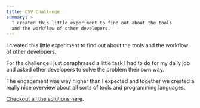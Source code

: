 ```yaml
---
title: CSV Challenge
summary: >
  I created this little experiment to find out about the tools
  and the workflow of other developers.
---
```


I created this little experiment to find out about the tools and the workflow of other developers.

For the challenge I just paraphrased a little task I had to do for my daily job
and asked other developers to solve the problem their own way.

The engagement was way higher than I expected and together we created a really nice overview about all sorts of tools and programming languages.

[Checkout all the solutions here](https://gist.github.com/jorin-vogel/2e43ffa981a97bc17259).
